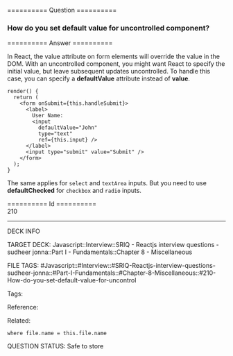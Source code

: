 ========== Question ==========  

### How do you set default value for uncontrolled component?  

========== Answer ==========  

In React, the value attribute on form elements will override the value in the DOM. With an uncontrolled component, you might want React to specify the initial value, but leave subsequent updates uncontrolled. To handle this case, you can specify a **defaultValue** attribute instead of **value**.

<!-- codeblock-start -->
<pre><code class="hljs language-javascript"><span class="hljs-title function_">render</span>(<span class="hljs-params"></span>) {
  <span class="hljs-keyword">return</span> (
    <span class="xml"><span class="hljs-tag">&#x3C;<span class="hljs-name">form</span> <span class="hljs-attr">onSubmit</span>=<span class="hljs-string">{this.handleSubmit}</span>></span>
      <span class="hljs-tag">&#x3C;<span class="hljs-name">label</span>></span>
        User Name:
        <span class="hljs-tag">&#x3C;<span class="hljs-name">input</span>
          <span class="hljs-attr">defaultValue</span>=<span class="hljs-string">"John"</span>
          <span class="hljs-attr">type</span>=<span class="hljs-string">"text"</span>
          <span class="hljs-attr">ref</span>=<span class="hljs-string">{this.input}</span> /></span>
      <span class="hljs-tag">&#x3C;/<span class="hljs-name">label</span>></span>
      <span class="hljs-tag">&#x3C;<span class="hljs-name">input</span> <span class="hljs-attr">type</span>=<span class="hljs-string">"submit"</span> <span class="hljs-attr">value</span>=<span class="hljs-string">"Submit"</span> /></span>
    <span class="hljs-tag">&#x3C;/<span class="hljs-name">form</span>></span></span>
  );
}
</code></pre>
<!-- codeblock-end -->

The same applies for `select` and `textArea` inputs. But you need to use **defaultChecked** for `checkbox` and `radio` inputs.

========== Id ==========  
210

---

DECK INFO

TARGET DECK: Javascript::Interview::SRIQ - Reactjs interview questions - sudheer jonna::Part I - Fundamentals::Chapter 8 - Miscellaneous

FILE TAGS: #Javascript::#Interview::#SRIQ-Reactjs-interview-questions-sudheer-jonna::#Part-I-Fundamentals::#Chapter-8-Miscellaneous::#210-How-do-you-set-default-value-for-uncontrol

Tags:

Reference:

Related:

```dataview
where file.name = this.file.name
```
QUESTION STATUS: Safe to store
